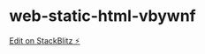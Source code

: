 # web-static-html-vbywnf

[Edit on StackBlitz ⚡️](https://stackblitz.com/edit/web-static-html-vbywnf)